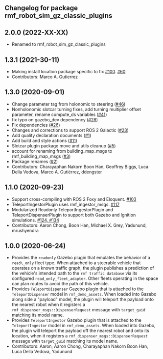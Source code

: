 ## Changelog for package rmf\_robot\_sim\_gz\_classic\_plugins

2.0.0 (2022-XX-XX)
------------------
* Renamed to rmf\_robot\_sim\_gz\_classic\_plugins

1.3.1 (2021-30-11)
------------------
* Making install location package specific to fix [\#100](https://github.com/open-rmf/rmf/issues/100). [#60](https://github.com/open-rmf/rmf_simulation/pull/60)
* Contributors: Marco A. Gutierrez

1.3.0 (2020-09-01)
------------------
* Change parameter tag from holonomic to steering ([\#46](https://github.com/open-rmf/rmf_simulation/issues/46))
* Nonholonomic slotcar turning fixes, add turning multiplier offset parameter, rename compute\_ds variables ([\#41](https://github.com/open-rmf/rmf_simulation/issues/41))
* fix typo on gazebo\_dev dependency ([\#28](https://github.com/open-rmf/rmf_simulation/issues/28))
* Fix dependencies ([\#26](https://github.com/open-rmf/rmf_simulation/issues/26))
* Changes and corrections to support ROS 2 Galactic ([\#23](https://github.com/open-rmf/rmf_simulation/issues/23))
* Add quality declaration documents ([\#1](https://github.com/open-rmf/rmf_simulation/issues/1))
* Add build and style actions ([\#11](https://github.com/open-rmf/rmf_simulation/issues/11))
* Slotcar plugin package move and utils cleanup ([\#5](https://github.com/open-rmf/rmf_simulation/issues/5))
* account for renaming from building\_map\_msgs to rmf\_building\_map\_msgs ([\#3](https://github.com/open-rmf/rmf_simulation/issues/3))
* Package renames ([\#2](https://github.com/open-rmf/rmf_simulation/issues/2))
* Contributors: Charayaphan Nakorn Boon Han, Geoffrey Biggs, Luca Della Vedova, Marco A. Gutiérrez, ddengster

1.1.0 (2020-09-23)
------------------
* Support cross-compiling with ROS 2 Foxy and Eloquent. [#103](https://github.com/osrf/rmf_demos/pull/103)
* TeleportIngestorPlugin uses rmf\_ingestor\_msgs. [#117](https://github.com/osrf/rmf_demos/pull/117)
* Modularized Readonly TeleportIngestorPlugin and TeleportDispenserPlugin to support both Gazebo and Ignition simulations. [#124, #134](https://github.com/osrf/rmf_demos/pull/124)
* Contributors: Aaron Chong, Boon Han, Michael X. Grey, Yadunund, mrushyendra

1.0.0 (2020-06-24)
------------------
* Provides the `readonly` Gazebo plugin that emulates the behavior of a `read\_only` fleet type. When attached to a steerable vehicle that operates on a known traffic graph, the plugin publishes a prediction of the vehicle\'s intended path to the `rmf traffic database` via its configured `read_only_fleet_adapter`. Other fleets operating in the space can plan routes to avoid the path of this vehicle.
* Provides `TeleportDispenser` Gazebo plugin that is attached to the `TeleportDispenser` model in `rmf_demo_assets`. When loaded into Gazebo along side a \"payload\" model, the plugin will teleport the payload onto the nearest robot when it registers a `rmf_dispenser_msgs::DispenserRequest` message with `target_guid` matching its model name.
* Provides `TeleportIngestor` Gazebo plugin that is attached to the `TeleportIngestor` model in `rmf_demo_assets`. When loaded into Gazebo, the plugin will teleport the payload off the nearest robot and onto its location, when it registers a `rmf_dispenser_msgs::DispenserRequest` message with `target_guid` matching its model name.
* Contributors: Aaron, Aaron Chong, Charayaphan Nakorn Boon Han, Luca Della Vedova, Yadunund
